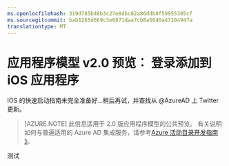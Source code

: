 ```yaml
---
ms.openlocfilehash: 319d785b48b3c27e8dbc02a86ddb8f59955305cf
ms.sourcegitcommit: bab1265d669c3e6871daa7cb8a5640a47104947a
translationtype: MT
---
```

<properties
    pageTitle="应用程序模型 v2.0 |Microsoft Azure"
    description="如何构建 iOS 应用程序进行签名以两个人的 Microsoft 帐户的用户和工作或学校的帐户。"
    services="active-directory"
    documentationCenter=""
    authors="dstrockis"
    manager="mbaldwin"
    editor=""/>

<tags
    ms.service="active-directory"
    ms.workload="identity"
    ms.tgt_pltfrm="mobile-ios"
    ms.devlang="objective-c"
    ms.topic="article"
    ms.date="08/12/2015"
    ms.author="brandwe"/>

# 应用程序模型 v2.0 预览︰ 登录添加到 iOS 应用程序

IOS 的快速启动指南未完全准备好...稍后再试，并查找从 @AzureAD 上 Twitter 更新。

> [AZURE.NOTE]
此信息适用于 2.0 版应用程序模型的公共预览。  有关说明如何与普遍适用的 Azure AD 集成服务，请参考[Azure 活动目录开发指南 》](active-directory-developers-guide.md)。

测试

